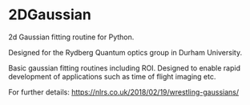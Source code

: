 # 2DGaussian
2d Gaussian fitting routine for Python. 

Designed for the Rydberg Quantum optics group in Durham University.

Basic gaussian fitting routines including ROI. Designed to enable rapid development of applications such as time of flight imaging etc.

For further details:
https://nlrs.co.uk/2018/02/19/wrestling-gaussians/
